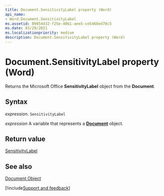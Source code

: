 ```yaml
---
title: Document.SensitivityLabel property (Word)
api_name:
- Word.Document.SensitivityLabel
ms.assetid: 89054432-f25e-4861-aee5-ce5468ed78c5
ms.date: 03/29/2021
ms.localizationpriority: medium
description: Document.SensitivityLabel property (Word)
---
```



# Document.SensitivityLabel property (Word)

Returns the Microsoft Office **SensitivityLabel** object from the **Document**.


## Syntax

_expression_. `SensitivityLabel`

_expression_ A variable that represents a **[Document](Word.Document.md)** object.


## Return value

[SensitivityLabel](Office.SensitivityLabel.md)

## See also


[Document Object](Word.Document.md)

[!include[Support and feedback](~/includes/feedback-boilerplate.md)]
